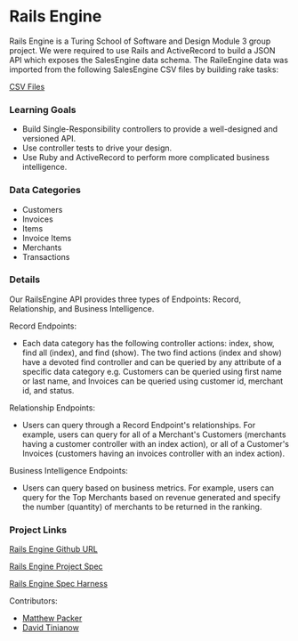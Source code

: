# Rails Engine
Rails Engine is a Turing School of Software and Design Module 3 group project.  We were required to use Rails and ActiveRecord to build a JSON API which exposes the SalesEngine data schema. The RaileEngine data was imported from the following SalesEngine CSV files by building rake tasks:

[CSV Files](https://github.com/turingschool-examples/sales_engine/tree/master/data)

### Learning Goals
- Build Single-Responsibility controllers to provide a well-designed and versioned API.
- Use controller tests to drive your design.
- Use Ruby and ActiveRecord to perform more complicated business intelligence.

### Data Categories
- Customers
- Invoices
- Items
- Invoice Items
- Merchants
- Transactions

### Details
Our RailsEngine API provides three types of Endpoints: Record, Relationship, and Business Intelligence.

Record Endpoints:
- Each data category has the following controller actions: index, show, find all (index), and find (show).  The two find actions (index and show) have a devoted find controller and can be queried by any attribute of a specific data category e.g. Customers can be queried using first name or last name, and Invoices can be queried using customer id, merchant id, and status.

Relationship Endpoints:
- Users can query through a Record Endpoint's relationships.  For example, users can query for all of a Merchant's Customers (merchants having a customer controller with an index action), or all of a Customer's Invoices (customers having an invoices controller with an index action).

Business Intelligence Endpoints:
- Users can query based on business metrics.  For example, users can query for the Top Merchants based on revenue generated and specify the number (quantity) of merchants to be returned in the ranking.


### Project Links
[Rails Engine Github URL](https://github.com/dtinianow/rails_engine)

[Rails Engine Project Spec](https://github.com/turingschool/lesson_plans/blob/master/ruby_03-professional_rails_applications/rails_engine.md)

[Rails Engine Spec Harness](https://github.com/turingschool/rales_engine_spec_harness)

Contributors:
* [Matthew Packer](https://github.com/matthewrpacker)
* [David Tinianow](https://github.com/dtinianow)
